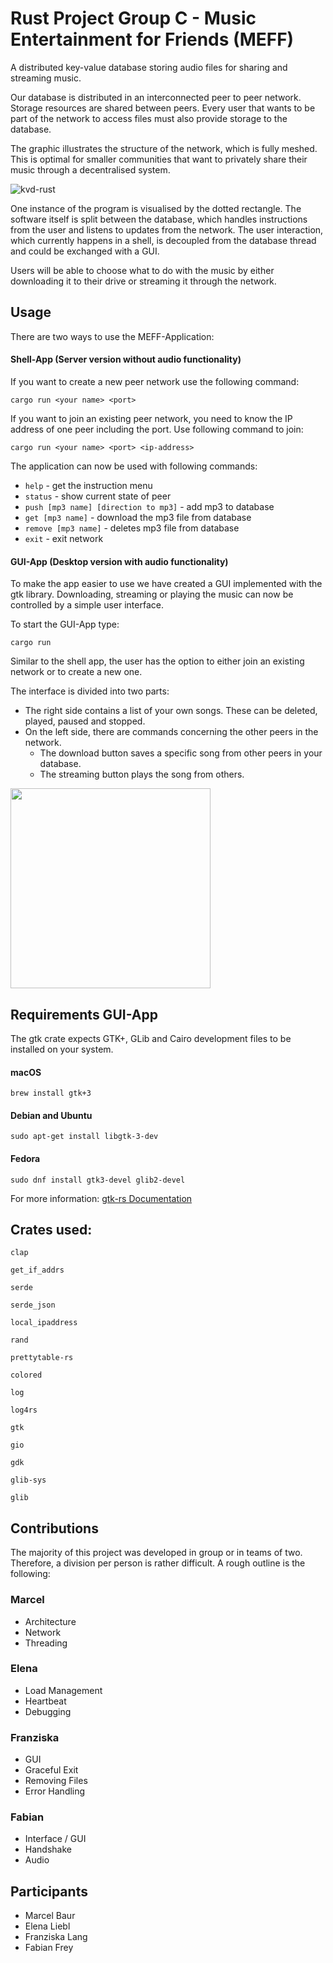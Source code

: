 # Rust Project Group C - Music Entertainment for Friends (MEFF)

A distributed key-value database storing audio files for sharing and streaming music.



Our database is distributed in an interconnected peer to peer network. Storage resources are shared between peers. Every user that
wants to be part of the network to access files must also provide storage to the database.

The graphic illustrates the structure of the network, which is fully meshed.
This is optimal for smaller communities that want to privately share their music through a decentralised system.

![kvd-rust](https://user-images.githubusercontent.com/12140441/72470038-8f9f3880-37e0-11ea-8175-ed0e9f52fc50.png)

One instance of the program is visualised by the dotted rectangle. The software itself is split between the database, which handles instructions from the
user and listens to updates from the network. The user interaction, which currently happens in a shell,
is decoupled from the database thread and could be exchanged with a GUI.

Users will be able to choose what to do with the music by either downloading it to their drive or streaming it through the network.

## Usage

There are two ways to use the MEFF-Application:

#### Shell-App (Server version without audio functionality)

If you want to create a new peer network use the following command:

`cargo run <your name> <port>`

If you want to join an existing peer network, you need to know the IP address of one peer including the port.
Use following command to join:

`cargo run <your name> <port> <ip-address>`

The application can now be used with following commands: 

- `help` - get the instruction menu
- `status` - show current state of peer
- `push [mp3 name] [direction to mp3]` - add mp3 to database
- `get [mp3 name]` - download the mp3 file from database
- `remove [mp3 name]` - deletes mp3 file from database
- `exit` - exit network

#### GUI-App (Desktop version with audio functionality)

To make the app easier to use we have created a GUI implemented with the gtk library.
Downloading, streaming or playing the music can now be controlled by a simple user interface.

To start the GUI-App type:

```cargo run```

Similar to the shell app, the user has the option to either join an existing network or to create a new one.

The interface is divided into two parts:
- The right side contains a list of your own songs. These can be deleted, played, paused and stopped. 
- On the left side, there are commands concerning the other peers in the network.
    - The download button saves a specific song from other peers in your database. 
    - The streaming button plays the song from others.
    

<img src="https://fabianfrey.de/meff.png" width="320" />

## Requirements GUI-App
The gtk crate expects GTK+, GLib and Cairo development files to be installed on your system.
#### macOS
```brew install gtk+3```
#### Debian and Ubuntu
```sudo apt-get install libgtk-3-dev```
#### Fedora
```sudo dnf install gtk3-devel glib2-devel```

For more information: 
[gtk-rs Documentation](https://gtk-rs.org/docs-src/requirements)

## Crates used:

    clap
    
    get_if_addrs
    
    serde
    
    serde_json
    
    local_ipaddress
    
    rand
    
    prettytable-rs
    
    colored
    
    log
   
    log4rs
    
    gtk
    
    gio
    
    gdk
    
    glib-sys 
    
    glib
    
## Contributions

The majority of this project was developed in group or in teams of two. Therefore, a division per person is rather difficult. A rough outline is the following:

### Marcel
- Architecture
- Network
- Threading

### Elena
- Load Management
- Heartbeat
- Debugging

### Franziska
- GUI
- Graceful Exit
- Removing Files
- Error Handling

### Fabian
- Interface / GUI
- Handshake
- Audio

## Participants
- Marcel Baur
- Elena Liebl
- Franziska Lang
- Fabian Frey

